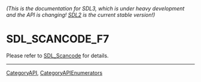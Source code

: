 ###### (This is the documentation for SDL3, which is under heavy development and the API is changing! [SDL2](https://wiki.libsdl.org/SDL2/) is the current stable version!)
# SDL_SCANCODE_F7

Please refer to [SDL_Scancode](SDL_Scancode) for details.

----
[CategoryAPI](CategoryAPI), [CategoryAPIEnumerators](CategoryAPIEnumerators)

